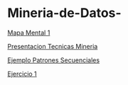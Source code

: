# Mineria-de-Datos-

[Mapa Mental 1](https://github.com/AlejandroNoriega/Mineria-de-Datos-/blob/master/MapaMental_1_%7B1798528%7D.pdf)

[Presentacion Tecnicas Mineria](https://github.com/Valeriasolisa/MineriadeDatos/blob/master/Presentaci%C3%B3n_PatronesSecuenciales_002.pdf)

[Ejemplo Patrones Secuenciales](https://github.com/Valeriasolisa/MineriadeDatos/blob/master/Ejemplo_PatronesSecuenciales_002.py)

[Ejercicio 1](https://github.com/AlejandroNoriega/Mineria-de-Datos-/blob/master/Ejercicios1_Equipo7_Gpo002.pdf)
